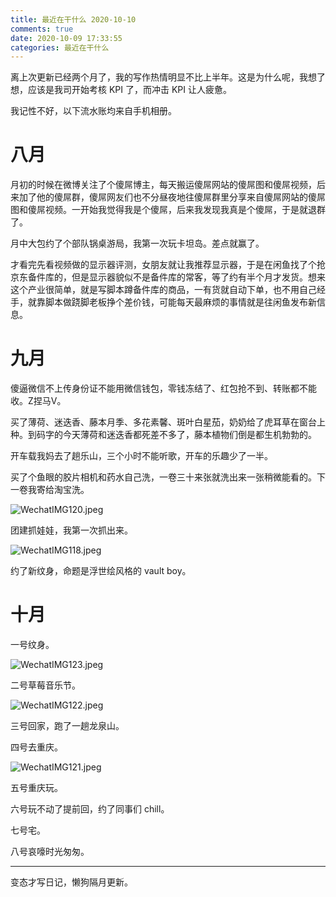 ```yaml
---
title: 最近在干什么 2020-10-10
comments: true
date: 2020-10-09 17:33:55
categories: 最近在干什么
---
```

离上次更新已经两个月了，我的写作热情明显不比上半年。这是为什么呢，我想了想，应该是我司开始考核 KPI 了，而冲击 KPI 让人疲惫。

我记性不好，以下流水账均来自手机相册。

# 八月
月初的时候在微博关注了个傻屌博主，每天搬运傻屌网站的傻屌图和傻屌视频，后来加了他的傻屌群，傻屌网友们也不分昼夜地往傻屌群里分享来自傻屌网站的傻屌图和傻屌视频。一开始我觉得我是个傻屌，后来我发现我真是个傻屌，于是就退群了。

月中大包约了个部队锅桌游局，我第一次玩卡坦岛。差点就赢了。

才看完先看视频做的显示器评测，女朋友就让我推荐显示器，于是在闲鱼找了个抢京东备件库的，但是显示器貌似不是备件库的常客，等了约有半个月才发货。想来这个产业很简单，就是写脚本蹲备件库的商品，一有货就自动下单，也不用自己经手，就靠脚本做跷脚老板挣个差价钱，可能每天最麻烦的事情就是往闲鱼发布新信息。

# 九月
傻逼微信不上传身份证不能用微信钱包，零钱冻结了、红包抢不到、转账都不能收。Z捏马V。

买了薄荷、迷迭香、藤本月季、多花素馨、斑叶白星茄，奶奶给了虎耳草在窗台上种。到码字的今天薄荷和迷迭香都死差不多了，藤本植物们倒是都生机勃勃的。

开车载我妈去了趟乐山，三个小时不能听歌，开车的乐趣少了一半。

买了个鱼眼的胶片相机和药水自己洗，一卷三十来张就洗出来一张稍微能看的。下一卷我寄给淘宝洗。

![WechatIMG120.jpeg](https://i.loli.net/2020/10/09/C6cJYkHZIWmRpiK.jpg)

团建抓娃娃，我第一次抓出来。

![WechatIMG118.jpeg](https://i.loli.net/2020/10/09/RHXo7YWvnU5aFBc.jpg)

约了新纹身，命题是浮世绘风格的 vault boy。

# 十月

一号纹身。

![WechatIMG123.jpeg](https://i.loli.net/2020/10/09/ZrUPtaYCQlAXwbk.jpg)

二号草莓音乐节。

![WechatIMG122.jpeg](https://i.loli.net/2020/10/09/rlkOiUtyATfSqVI.jpg)

三号回家，跑了一趟龙泉山。

四号去重庆。

![WechatIMG121.jpeg](https://i.loli.net/2020/10/09/lQVsgDkKM6B2EH7.jpg)

五号重庆玩。

六号玩不动了提前回，约了同事们 chill。

七号宅。

八号哀嚎时光匆匆。

---

变态才写日记，懒狗隔月更新。
